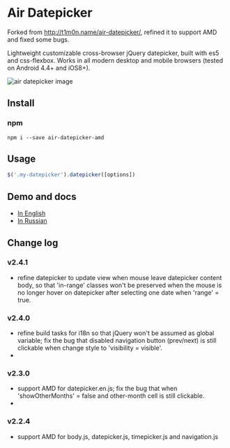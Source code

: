 # Air Datepicker

Forked from http://t1m0n.name/air-datepicker/, refined it to support AMD and fixed some bugs. 

Lightweight customizable cross-browser jQuery datepicker, built with es5 and css-flexbox. Works in all modern desktop and mobile browsers (tested on Android 4.4+ and iOS8+).

![air datepicker image](https://github.com/t1m0n/air-datepicker/raw/master/docs/img/promo-img-time.png)

## Install

### npm
```
npm i --save air-datepicker-amd
```

## Usage
```javascript
$('.my-datepicker').datepicker([options])
```

## Demo and docs
* [In English](http://t1m0n.name/air-datepicker/docs/)
* [In Russian](http://t1m0n.name/air-datepicker/docs/index-ru.html)

## Change log

### v2.4.1
* refine datepicker to update view when mouse leave datepicker content body, so that 'in-range' classes won't be preserved when the mouse is no longer hover on datepicker after selecting one date when 'range' = true.
### v2.4.0
* refine build tasks for i18n so that jQuery won't be assumed as global variable; fix the bug that disabled navigation button (prev/next) is still clickable when change style to 'visibility = visible'.
* 
### v2.3.0
* support AMD for datepicker.en.js; fix the bug that when 'showOtherMonths' = false and other-month cell is still clickable.
* 
### v2.2.4
* support AMD for body.js, datepicker.js, timepicker.js and navigation.js


